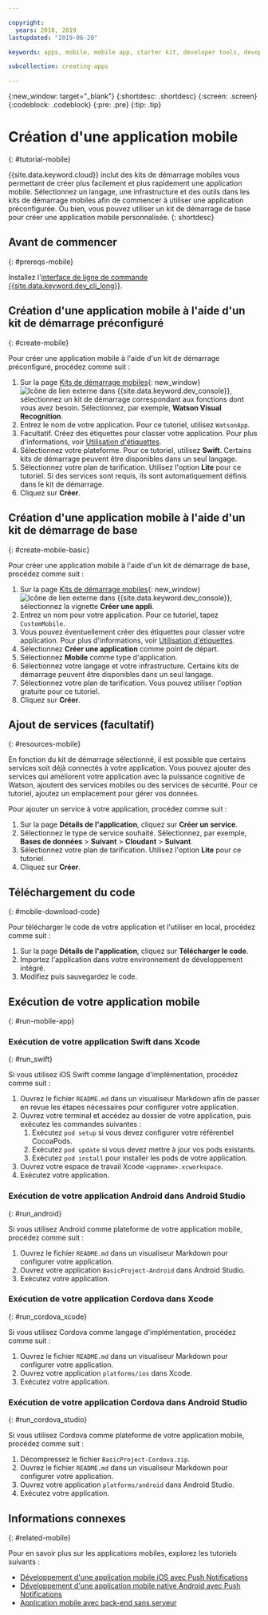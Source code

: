 ```yaml
---

copyright:
  years: 2018, 2019
lastupdated: "2019-06-20"

keywords: apps, mobile, mobile app, starter kit, developer tools, devops toolchain, toolchain, create mobile app, mobile starter kit, android, ios, swift, xcode

subcollection: creating-apps

---
```


{:new_window: target="_blank"}
{:shortdesc: .shortdesc}
{:screen: .screen}
{:codeblock: .codeblock}
{:pre: .pre}
{:tip: .tip}

# Création d'une application mobile
{: #tutorial-mobile}

{{site.data.keyword.cloud}} inclut des kits de démarrage mobiles vous permettant de créer plus facilement et plus rapidement une application mobile. Sélectionnez un langage, une infrastructure et des outils dans les kits de démarrage mobiles afin de commencer à utiliser une application préconfigurée. Ou bien, vous pouvez utiliser un kit de démarrage de base pour créer une application mobile personnalisée.
{: shortdesc}

## Avant de commencer
{: #prereqs-mobile}

Installez l'[interface de ligne de commande {{site.data.keyword.dev_cli_long}}](/docs/cli?topic=cloud-cli-getting-started).

## Création d'une application mobile à l'aide d'un kit de démarrage préconfiguré
{: #create-mobile}

Pour créer une application mobile à l'aide d'un kit de démarrage préconfiguré, procédez comme suit :

1. Sur la page [Kits de démarrage mobiles](https://{DomainName}/developer/mobile/starter-kits){: new_window} ![Icône de lien externe](../../icons/launch-glyph.svg "Icône de lien externe") dans {{site.data.keyword.dev_console}}, sélectionnez un kit de démarrage correspondant aux fonctions dont vous avez besoin. Sélectionnez, par exemple, **Watson Visual Recognition**.
2. Entrez le nom de votre application. Pour ce tutoriel, utilisez `WatsonApp`.
3. Facultatif. Créez des étiquettes pour classer votre application. Pour plus d'informations, voir [Utilisation d'étiquettes](/docs/resources?topic=resources-tag).
4. Sélectionnez votre plateforme. Pour ce tutoriel, utilisez **Swift**. Certains kits de démarrage peuvent être disponibles dans un seul langage.
5. Sélectionnez votre plan de tarification. Utilisez l'option **Lite** pour ce tutoriel. Si des services sont requis, ils sont automatiquement définis dans le kit de démarrage. 
6. Cliquez sur **Créer**.

## Création d'une application mobile à l'aide d'un kit de démarrage de base
{: #create-mobile-basic}

Pour créer une application mobile à l'aide d'un kit de démarrage de base, procédez comme suit :

1. Sur la page [Kits de démarrage mobiles](https://{DomainName}/developer/mobile/starter-kits){: new_window} ![Icône de lien externe](../../icons/launch-glyph.svg "Icône de lien externe") dans {{site.data.keyword.dev_console}}, sélectionnez la vignette **Créer une appli**.
2. Entrez un nom pour votre application. Pour ce tutoriel, tapez `CustomMobile`.
3. Vous pouvez éventuellement créer des étiquettes pour classer votre application. Pour plus d'informations, voir [Utilisation d'étiquettes](/docs/resources?topic=resources-tag).
4. Sélectionnez **Créer une application** comme point de départ.
5. Sélectionnez **Mobile** comme type d'application.
6. Sélectionnez votre langage et votre infrastructure. Certains kits de démarrage peuvent être disponibles dans un seul langage.
7. Sélectionnez votre plan de tarification. Vous pouvez utiliser l'option gratuite pour ce tutoriel.
8. Cliquez sur **Créer**.

## Ajout de services (facultatif)
{: #resources-mobile}

En fonction du kit de démarrage sélectionné, il est possible que certains services soit déjà connectés à votre application. Vous pouvez ajouter des services qui améliorent votre application avec la puissance cognitive de Watson, ajoutent des services mobiles ou des services de sécurité. Pour ce tutoriel, ajoutez un emplacement pour gérer vos données.

Pour ajouter un service à votre application, procédez comme suit :

1. Sur la page **Détails de l'application**, cliquez sur **Créer un service**.
2. Sélectionnez le type de service souhaité. Sélectionnez, par exemple, **Bases de données** > **Suivant** > **Cloudant** > **Suivant**.
3. Sélectionnez votre plan de tarification. Utilisez l'option **Lite** pour ce tutoriel. 
4. Cliquez sur **Créer**.

## Téléchargement du code
{: #mobile-download-code}

Pour télécharger le code de votre application et l'utiliser en local, procédez comme suit :

1. Sur la page **Détails de l'application**, cliquez sur **Télécharger le code**.
2. Importez l'application dans votre environnement de développement intégré.
3. Modifiez puis sauvegardez le code.

## Exécution de votre application mobile
{: #run-mobile-app}

### Exécution de votre application Swift dans Xcode
{: #run_swift}

Si vous utilisez iOS Swift comme langage d'implémentation, procédez comme suit :

1. Ouvrez le fichier `README.md` dans un visualiseur Markdown afin de passer en revue les étapes nécessaires pour configurer votre application.
2. Ouvrez votre terminal et accédez au dossier de votre application, puis exécutez les commandes suivantes :
    1. Exécutez `pod setup` si vous devez configurer votre référentiel CocoaPods.
    2. Exécutez `pod update` si vous devez mettre à jour vos pods existants.
    3. Exécutez `pod install` pour installer les pods de votre application.
3. Ouvrez votre espace de travail Xcode `<appname>.xcworkspace`.
4. Exécutez votre application.

### Exécution de votre application Android dans Android Studio
{: #run_android}

Si vous utilisez Android comme plateforme de votre application mobile, procédez comme suit :

1. Ouvrez le fichier `README.md` dans un visualiseur Markdown pour configurer votre application.
2. Ouvrez votre application `BasicProject-Android` dans Android Studio.
3. Exécutez votre application.

### Exécution de votre application Cordova dans Xcode
{: #run_cordova_xcode}

Si vous utilisez Cordova comme langage d'implémentation, procédez comme suit :

1. Ouvrez le fichier `README.md` dans un visualiseur Markdown pour configurer votre application.
2. Ouvrez votre application `platforms/ios` dans Xcode.
3. Exécutez votre application.

### Exécution de votre application Cordova dans Android Studio
{: #run_cordova_studio}

Si vous utilisez Cordova comme plateforme de votre application mobile, procédez comme suit :

1. Décompressez le fichier `BasicProject-Cordova.zip`.
2. Ouvrez le fichier `README.md` dans un visualiseur Markdown pour configurer votre application.
3. Ouvrez votre application `platforms/android` dans Android Studio.
4. Exécutez votre application.

## Informations connexes
{: #related-mobile}

Pour en savoir plus sur les applications mobiles, explorez les tutoriels suivants :

 * [Développement d'une application mobile iOS avec Push Notifications](/docs/tutorials?topic=solution-tutorials-ios-mobile-push-analytics)
 * [Développement d'une application mobile native Android avec Push Notifications](/docs/tutorials?topic=solution-tutorials-android-mobile-push-analytics)
 * [Application mobile avec back-end sans serveur ](/docs/tutorials?topic=solution-tutorials-serverless-mobile-backend)
